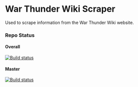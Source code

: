 # War Thunder Wiki Scraper
Used to scrape information from the War Thunder Wiki website.

### Repo Status
#### Overall
[![Build status](https://ci.appveyor.com/api/projects/status/v9kg0k804c3kch3l?svg=true&retina=true)](https://ci.appveyor.com/project/BeigeBadger/wt-wiki-scraper)

#### Master
[![Build status](https://ci.appveyor.com/api/projects/status/v9kg0k804c3kch3l/branch/master?svg=true&retina=true)](https://ci.appveyor.com/project/BeigeBadger/wt-wiki-scraper)
